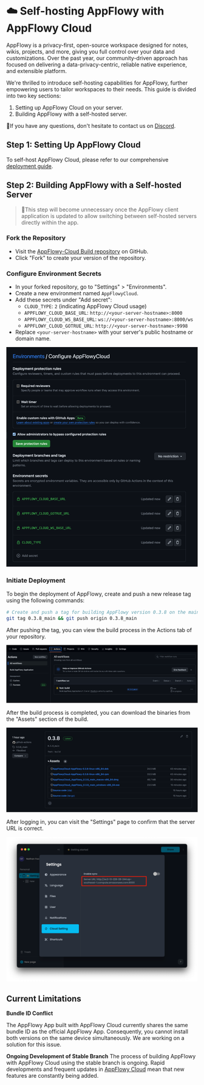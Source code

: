 # ☁️ Self-hosting AppFlowy with AppFlowy Cloud

AppFlowy is a privacy-first, open-source workspace designed for notes, wikis, projects, and more, giving you full control over your data and customizations. Over the past year, our community-driven approach has focused on delivering a data-privacy-centric, reliable native experience, and extensible platform.

We're thrilled to introduce self-hosting capabilities for AppFlowy, further empowering users to tailor workspaces to their needs. This guide is divided into two key sections:

1. Setting up AppFlowy Cloud on your server.
2. Building AppFlowy with a self-hosted server.

🙏If you have any questions, don't hesitate to contact us on [Discord](https://discord.gg/7kmZgcvA).

## Step 1: Setting Up AppFlowy Cloud

To self-host AppFlowy Cloud, please refer to our comprehensive [deployment guide](https://github.com/AppFlowy-IO/AppFlowy-Cloud/blob/main/doc/deployment.md).

## Step 2: Building AppFlowy with a Self-hosted Server

> 💪This step will become unnecessary once the AppFlowy client application is updated to allow switching between self-hosted servers directly within the app.

### Fork the Repository

- Visit the [AppFlowy-Cloud Build repository](https://github.com/AppFlowy-IO/AppFlowy-with-AppFlowy-Cloud-Build) on GitHub.
- Click "Fork" to create your version of the repository.

### Configure Environment Secrets

- In your forked repository, go to "Settings" > "Environments".
- Create a new environment named `AppFlowyCloud`.
- Add these secrets under "Add secret":
    - `CLOUD_TYPE`: `2` (indicating AppFlowy Cloud usage)
    - `APPFLOWY_CLOUD_BASE_URL`: `http://<your-server-hostname>:8000`
    - `APPFLOWY_CLOUD_WS_BASE_URL`: `ws://<your-server-hostname>:8000/ws`
    - `APPFLOWY_CLOUD_GOTRUE_URL`: `http://<your-server-hostname>:9998`
- Replace `<your-server-hostname>` with your server's public hostname or domain name.

![img.png](../assets/appflowy_cloud_self_host_env.png)

### Initiate Deployment

To begin the deployment of AppFlowy, create and push a new release tag using the following commands:

```bash
# Create and push a tag for building AppFlowy version 0.3.8 on the main branch
git tag 0.3.8_main && git push origin 0.3.8_main
```

After pushing the tag, you can view the build process in the Actions tab of your repository.

![appflowy_cloud_build_action.png](../assets/appflowy_cloud_build_action.png)

After the build process is completed, you can download the binaries from the "Assets" section of the build.

![build_artifact.png](../assets/build_artifact.png)

After logging in, you can visit the "Settings" page to confirm that the server URL is correct.

![server_url.png](../assets/setting_server_url.png)


## Current Limitations

**Bundle ID Conflict**

The AppFlowy App built with AppFlowy Cloud currently shares the same bundle ID as the official AppFlowy App. Consequently,
you cannot install both versions on the same device simultaneously. We are working on a solution for this issue.

**Ongoing Development of Stable Branch**
The process of building AppFlowy with AppFlowy Cloud using the stable branch is ongoing. Rapid developments and frequent 
updates in [AppFlowy Cloud](https://github.com/AppFlowy-IO/AppFlowy-Cloud) mean that new features are constantly being added. 
